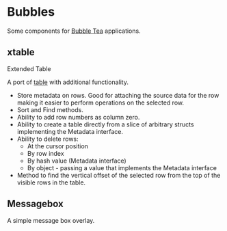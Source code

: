 # Bubbles

Some components for [Bubble Tea](https://github.com/charmbracelet/bubbletea)
applications.

## xtable

Extended Table

A port of [table](https://github.com/charmbracelet/bubbles/tree/master#table) with additional functionality.
* Store metadata on rows. Good for attaching the source data for the row making it easier to perform operations on the selected row.
* Sort and Find methods.
* Ability to add row numbers as column zero.
* Ability to create a table directly from a slice of arbitrary structs implementing the Metadata interface.
* Ability to delete rows:
    * At the cursor position
    * By row index
    * By hash value (Metadata interface)
    * By object - passing a value that implements the Metadata interface
* Method to find the vertical offset of the selected row from the top of the visible rows in the table.

## Messagebox

A simple message box overlay.

